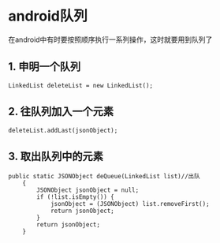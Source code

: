 # android队列

在android中有时要按照顺序执行一系列操作，这时就要用到队列了

## 1. 申明一个队列

```
LinkedList deleteList = new LinkedList();
```

## 2. 往队列加入一个元素

```
deleteList.addLast(jsonObject);
```

## 3. 取出队列中的元素

```
public static JSONObject deQueue(LinkedList list)//出队
    {
        JSONObject jsonObject = null;
        if (!list.isEmpty()) {
            jsonObject = (JSONObject) list.removeFirst();
            return jsonObject;
        }
        return jsonObject;
    }
```

